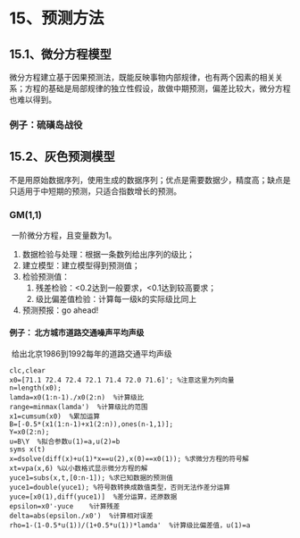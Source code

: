 # 15、预测方法

## 15.1、微分方程模型

​	微分方程建立基于因果预测法，既能反映事物内部规律，也有两个因素的相关关系；方程的基础是局部规律的独立性假设，故做中期预测，偏差比较大，微分方程也难以得到。

### 例子：硫磺岛战役



## 15.2、灰色预测模型

​	不是用原始数据序列，使用生成的数据序列；优点是需要数据少，精度高；缺点是只适用于中短期的预测，只适合指数增长的预测。

### GM(1,1)

​	一阶微分方程，且变量数为1。

1. 数据检验与处理：根据一条数列给出序列的级比；
2. 建立模型：建立模型得到预测值；
3. 检验预测值：
   1. 残差检验：<0.2达到一般要求，<0.1达到较高要求；
   2. 级比偏差值检验：计算每一级k的实际级比同上
4. 预测预报：go ahead!

#### 例子： 北方城市道路交通噪声平均声级

​	给出北京1986到1992每年的道路交通平均声级

```	
clc,clear
x0=[71.1 72.4 72.4 72.1 71.4 72.0 71.6]'; %注意这里为列向量
n=length(x0);
lamda=x0(1:n-1)./x0(2:n)  %计算级比
range=minmax(lamda')  %计算级比的范围
x1=cumsum(x0)  %累加运算
B=[-0.5*(x1(1:n-1)+x1(2:n)),ones(n-1,1)];
Y=x0(2:n);
u=B\Y  %拟合参数u(1)=a,u(2)=b
syms x(t)
x=dsolve(diff(x)+u(1)*x==u(2),x(0)==x0(1)); %求微分方程的符号解
xt=vpa(x,6) %以小数格式显示微分方程的解
yuce1=subs(x,t,[0:n-1]); %求已知数据的预测值
yuce1=double(yuce1); %符号数转换成数值类型，否则无法作差分运算
yuce=[x0(1),diff(yuce1)]  %差分运算，还原数据
epsilon=x0'-yuce    %计算残差
delta=abs(epsilon./x0')  %计算相对误差
rho=1-(1-0.5*u(1))/(1+0.5*u(1))*lamda'  %计算级比偏差值，u(1)=a

```